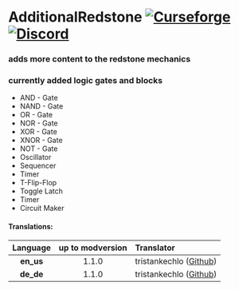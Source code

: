 # AdditionalRedstone [![Curseforge](http://cf.way2muchnoise.eu/full_455373_downloads.svg)](https://www.curseforge.com/minecraft/mc-mods/additional-redstone) [![Discord](https://img.shields.io/discord/639540436524072970?color=0a48c4&label=%20&logo=discord&logoColor=FFF)](https://discord.gg/bhUaWhq)
### adds more content to the redstone mechanics 
### currently added logic gates and blocks
 - AND - Gate
 - NAND - Gate
 - OR - Gate
 - NOR - Gate
 - XOR - Gate
 - XNOR - Gate
 - NOT - Gate
 - Oscillator
 - Sequencer
 - Timer
 - T-Flip-Flop
 - Toggle Latch
 - Timer
 - Circuit Maker
 
 
 
 
 
 
#### Translations:
| Language  | up to modversion | Translator                                                 |
|:---------:|:----------------:|:-----------------------------------------------------------|
| **en_us** |      1.1.0       | tristankechlo ([Github](https://github.com/tristankechlo)) |
| **de_de** |      1.1.0       | tristankechlo ([Github](https://github.com/tristankechlo)) |
